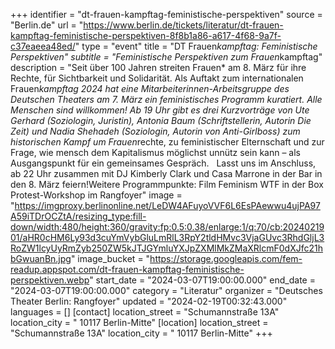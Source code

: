 +++
identifier = "dt-frauen-kampftag-feministische-perspektiven"
source = "Berlin.de"
url = "https://www.berlin.de/tickets/literatur/dt-frauen-kampftag-feministische-perspektiven-8f8b1a86-a617-4f68-9a7f-c37eaeea48ed/"
type = "event"
title = "DT Frauen*kampftag: Feministische Perspektiven"
subtitle = "Feministische Perspektiven zum Frauen*kampftag"
description = "Seit über 100 Jahren streiten Frauen* am 8. März für ihre Rechte, für Sichtbarkeit und Solidarität. Als Auftakt zum internationalen Frauen*kampftag 2024 hat eine Mitarbeiterinnen-Arbeitsgruppe des Deutschen Theaters am 7. März ein feministisches Programm kuratiert. Alle Menschen sind willkommen! Ab 19 Uhr gibt es drei Kurzvorträge von Ute Gerhard (Soziologin, Juristin), Antonia Baum (Schriftstellerin, Autorin Die Zeit) und Nadia Shehadeh (Soziologin, Autorin von Anti-Girlboss) zum historischen Kampf um Frauen*rechte, zu feministischer Elternschaft und zur Frage, wie mensch dem Kapitalismus möglichst unnütz sein kann – als Ausgangspunkt für ein gemeinsames Gespräch.   Lasst uns im Anschluss, ab 22 Uhr zusammen mit DJ Kimberly Clark und Casa Marrone in der Bar in den 8. März feiern!Weitere Programmpunkte: 	Film Feminism WTF in der Box 	Protest-Workshop im Rangfoyer"
image = "https://imgproxy.berlinonline.net/LeDW4AFuyoVVF6L6EsPAewwu4ujPA97A59iTDrOCZtA/resizing_type:fill-down/width:480/height:360/gravity:fp:0.5:0.38/enlarge:1/q:70/cb:2024021901/aHR0cHM6Ly93d3cuYmVybGluLmRlL3RpY2tldHMvc3VjaGUvc3RhdGljL3RoZW1lcyUyRmZyb250ZW5kJTJGYmluYXJpZXMlMkZMaXRlcmF0dXJfc21hbGwuanBn.jpg"
image_bucket = "https://storage.googleapis.com/fem-readup.appspot.com/dt-frauen-kampftag-feministische-perspektiven.webp"
start_date = "2024-03-07T19:00:00.000"
end_date = "2024-03-07T19:00:00.000"
category = "Literatur"
organizer = "Deutsches Theater Berlin: Rangfoyer"
updated = "2024-02-19T00:32:43.000"
languages = []
[contact]
location_street = "Schumannstraße 13A"
location_city = " 10117 Berlin-Mitte"
[location]
location_street = "Schumannstraße 13A"
location_city = " 10117 Berlin-Mitte"
+++